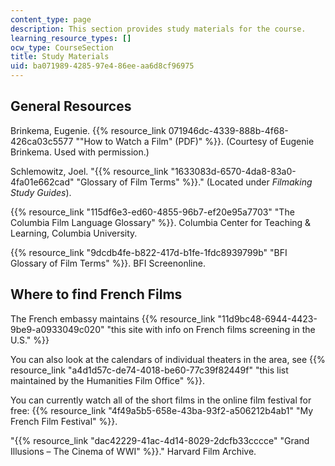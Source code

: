 ```yaml
---
content_type: page
description: This section provides study materials for the course.
learning_resource_types: []
ocw_type: CourseSection
title: Study Materials
uid: ba071989-4285-97e4-86ee-aa6d8cf96975
---
```


General Resources
-----------------

Brinkema, Eugenie. {{% resource_link 071946dc-4339-888b-4f68-426ca03c5577 "\"How to Watch a Film\" (PDF)" %}}. (Courtesy of Eugenie Brinkema. Used with permission.)

Schlemowitz, Joel. "{{% resource_link "1633083d-6570-4da8-83a0-4fa01e662cad" "Glossary of Film Terms" %}}." (Located under _Filmaking Study Guides_).

{{% resource_link "115df6e3-ed60-4855-96b7-ef20e95a7703" "The Columbia Film Language Glossary" %}}. Columbia Center for Teaching & Learning, Columbia University.

{{% resource_link "9dcdb4fe-b822-417d-b1fe-1fdc8939799b" "BFI Glossary of Film Terms" %}}. BFI Screenonline.

Where to find French Films
--------------------------

The French embassy maintains {{% resource_link "11d9bc48-6944-4423-9be9-a0933049c020" "this site with info on French films screening in the U.S." %}}

You can also look at the calendars of individual theaters in the area, see {{% resource_link "a4d1d57c-de74-4018-be60-77c39f82449f" "this list maintained by the Humanities Film Office" %}}.

You can currently watch all of the short films in the online film festival for free: {{% resource_link "4f49a5b5-658e-43ba-93f2-a506212b4ab1" "My French Film Festival" %}}.

"{{% resource_link "dac42229-41ac-4d14-8029-2dcfb33cccce" "Grand Illusions – The Cinema of WWI" %}}." Harvard Film Archive.